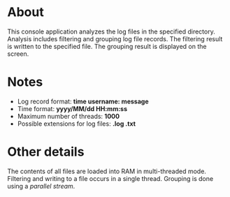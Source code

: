# About
This console application analyzes the log files in the specified directory.
Analysis includes filtering and grouping log file records.
The filtering result is written to the specified file.
The grouping result is displayed on the screen.

# Notes
* Log record format: **time username: message**
* Time format: **yyyy/MM/dd HH:mm:ss**
* Maximum number of threads: **1000**
* Possible extensions for log files: **.log .txt**

# Other details
The contents of all files are loaded into RAM in multi-threaded mode.
Filtering and writing to a file occurs in a single thread.
Grouping is done using a _parallel stream_.
